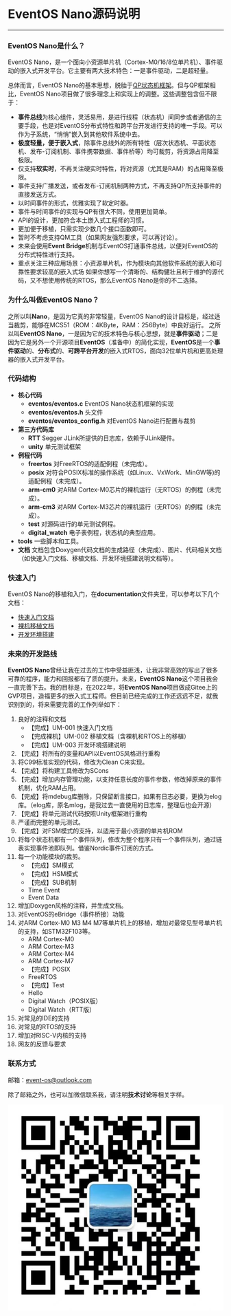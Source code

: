 # EventOS Nano源码说明
-------
### EventOS Nano是什么？
EventOS Nano，是一个面向小资源单片机（Cortex-M0/16/8位单片机）、事件驱动的嵌入式开发平台。它主要有两大技术特色：一是事件驱动，二是超轻量。

总体而言，EventOS Nano的基本思想，脱胎于[QP状态机框架](www.state-machine.com)。但与QP框架相比，EventOS Nano项目做了很多理念上和实现上的调整。这些调整包含但不限于：
+ **事件总线**为核心组件，灵活易用，是进行线程（状态机）间同步或者通信的主要手段，也是对EventOS分布式特性和跨平台开发进行支持的唯一手段。可以作为子系统，“悄悄”嵌入到其他软件系统中去。
+ **极度轻量，便于嵌入式**，除事件总线外的所有特性（层次状态机、平面状态机、发布-订阅机制、事件携带数据、事件桥等）均可裁剪，将资源占用降至极限。
+ 仅支持**软实时**，不再关注硬实时特性，将对资源（尤其是RAM）的占用降至极限。
+ 事件支持广播发送，或者发布-订阅机制两种方式，不再支持QP所支持事件的直接发送方式。
+ 以时间事件的形式，优雅实现了软定时器。
+ 事件与时间事件的实现与QP有很大不同，使用更加简单。
+ API的设计，更加符合本土嵌入式工程师的习惯。
+ 更加便于移植，只需实现少数几个接口函数即可。
+ 暂时不考虑支持QM工具（如果网友强烈要求，可以再讨论）。
+ 未来会使用**Event Bridge**机制与EventOS打通事件总线，以便对EventOS的分布式特性进行支持。
+ 重点关注三种应用场景：小资源单片机，作为模块向其他软件系统的嵌入和可靠性要求较高的嵌入式场
如果你想写一个清晰的、结构健壮且利于维护的源代码，又不想使用传统的RTOS，那么EventOS Nano是你的不二选择。

### 为什么叫做EventOS Nano？
之所以叫**Nano**，是因为它真的非常轻量，EventOS Nano的设计目标是，经过适当裁剪，能够在MCS51（ROM：4KByte，RAM：256Byte）中良好运行。
之所以叫**EventOS Nano**，一是因为它的技术特色与核心思想，就是**事件驱动**；二是因为它是另外一个开源项目**EventOS**（准备中）的简化实现，**EventOS**是一个**事件驱动**的、**分布式**的、**可跨平台开发**的嵌入式RTOS，面向32位单片机和更高处理器的嵌入式开发平台。

### 代码结构
+ **核心代码**
    + **eventos/eventos.c** EventOS Nano状态机框架的实现
    + **eventos/eventos.h** 头文件
    + **eventos/eventos_config.h** 对EventOS Nano进行配置与裁剪
+ **第三方代码库**
    + **RTT** Segger JLink所提供的日志库，依赖于JLink硬件。
    + **unity** 单元测试框架
+ **例程代码**
    + **freertos** 对FreeRTOS的适配例程（未完成）。
    + **posix** 对符合POSIX标准的操作系统（如Linux、VxWork、MinGW等)的适配例程（未完成）。
    + **arm-cm0** 对ARM Cortex-M0芯片的裸机运行（无RTOS）的例程（未完成）。
    + **arm-cm3** 对ARM Cortex-M3芯片的裸机运行（无RTOS）的例程（未完成）。
    + **test** 对源码进行的单元测试例程。
    + **digital_watch** 电子表例程，状态机的典型应用。
+ **tools**
一些脚本和工具。
+ **文档**
文档包含Doxygen代码文档的生成路径（未完成）、图片、代码相关文档（如快速入门文档、移植文档、开发环境搭建说明文档等）。

### 快速入门
EventOS Nano的移植和入门，在**documentation**文件夹里，可以参考以下几个文档：
+ [快速入门文档](/documentation/UM-02-001-QuickStart.md)
+ [裸机移植文档](/documentation/UM-02-002-PortMetal.md)
+ [开发环境搭建](/documentation/UM-02-003-DevEnv.md)

### 未来的开发路线
**EventOS Nano**曾经让我在过去的工作中受益匪浅，让我非常高效的写出了很多可靠的程序，能力和回报都有了质的提升。未来，**EventOS Nano**这个项目我会一直完善下去。我的目标是，在2022年，将**EventOS Nano**项目做成Gitee上的GVP项目，造福更多的嵌入式工程师。但目前已经完成的工作还远远不足，就我识别到的，将来需要完善的工作列举如下：
1. 良好的注释和文档
    + 【完成】UM-001 快速入门文档
    + 【完成裸机】UM-002 移植文档（含裸机和RTOS上的移植）
    + 【完成】UM-003 开发环境搭建说明
1. 【完成】将所有的变量和API以EventOS风格进行重构
1. 将C99标准实现的代码，修改为Clean C来实现。
1. 【完成】将构建工具修改为SCons
1. 【完成】增加内存管理功能，以支持任意长度的事件参数，修改掉原来的事件机制，优化RAM占用。
1. 【完成】将mdebug库删除，只保留断言接口，如果有日志必要，更换为elog库。（elog库，原名mlog，是我过去一直使用的日志库，整理后也会开源）
1. 【完成】将单元测试代码按照Unity框架进行重构
1. 严谨而完整的单元测试。
1. 【完成】对FSM模式的支持，以适用于最小资源的单片机ROM
1. 将每个状态机都有一个事件队列，修改为整个程序只有一个事件队列，通过链表实现事件池即队列。借鉴Nordic事件订阅的方式。
1. 每一个功能模块的裁剪。
    + 【完成】SM模式
    + 【完成】HSM模式
    + 【完成】SUB机制
    + Time Event
    + Event Data
1. 增加Doxygen风格的注释，并生成文档。
1. 对EventOS的eBridge（事件桥接）功能
1. 对ARM Cortex-M0 M3 M4 M7等单片机上的移植，增加对最常见型号单片机的支持，如STM32F103等。
    + ARM Cortex-M0
    + ARM Cortex-M3
    + ARM Cortex-M4
    + ARM Cortex-M7
    + 【完成】POSIX
    + FreeRTOS
    + 【完成】Test
    + Hello
    + Digital Watch（POSIX版）
    + Digital Watch（RTT版）
1. 对常见的IDE的支持
1. 对常见的RTOS的支持
1. 增加对RISC-V内核的支持
1. 网友的反馈与要求

### 联系方式
邮箱：event-os@outlook.com

除了邮箱之外，也可以加微信联系我，请注明**技术讨论**等相关字样。

![avatar](/documentation/figures/wechat.jpg)